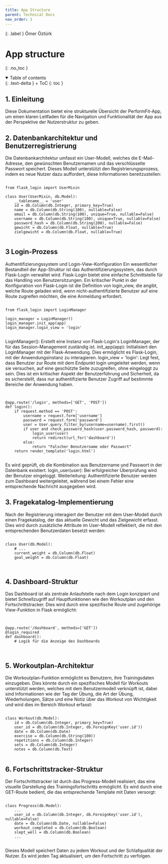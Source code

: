 ```yaml
---
title: App Structure
parent: Technical Docs
nav_order: 1
---
```


{: .label }
Ömer Öztürk

# App structure
{: .no_toc }

<details open markdown="block">
{: .text-delta }
<summary>Table of contents</summary>
+ ToC
{: toc }
</details>


## 1. Einleitung
Diese Dokumentation bietet eine strukturelle Übersicht der PerformFit-App, um einen klaren Leitfaden für die Navigation und Funktionalität der App aus der Perspektive der Nutzerstruktur zu geben.

## 2. Datenbankarchitektur und Benutzerregistrierung
Die Datenbankarchitektur umfasst ein User-Modell, welches die E-Mail-Adresse, den gewünschten Benutzernamen und das verschlüsselte Passwort speichert. Dieses Modell unterstützt den Registrierungsprozess, indem es neue Nutzer dazu auffordert, diese Informationen bereitzustellen:

<pre lang="no-highlight"><code>
from flask_login import UserMixin

class User(UserMixin, db.Model):
    __tablename__ = 'user'
    id = db.Column(db.Integer, primary_key=True)
    name = db.Column(db.String(100), nullable=False)
    email = db.Column(db.String(100), unique=True, nullable=False)
    username = db.Column(db.String(100), unique=True, nullable=False)
    password_hash = db.Column(db.String(200), nullable=False)
    gewicht = db.Column(db.Float, nullable=True)
    zielgewicht = db.Column(db.Float, nullable=True)

</code></pre>

## 3 Login-Prozess

Authentifizierungssystem und Login-View-Konfiguration
Ein wesentlicher Bestandteil der App-Struktur ist das Authentifizierungssystem, das durch Flask-Login verwaltet wird. Flask-Login bietet eine einfache Schnittstelle für das Handling von Benutzersitzungen. Ein kritischer Punkt in der Konfiguration von Flask-Login ist die Definition von login_view, die angibt, welche Route geladen wird, wenn nicht-authentifizierte Benutzer auf eine Route zugreifen möchten, die eine Anmeldung erfordert.


<pre lang="no-highlight"><code>
from flask_login import LoginManager

login_manager = LoginManager()
login_manager.init_app(app)
login_manager.login_view = 'login'

</code></pre>

LoginManager(): Erstellt eine Instanz von Flask-Login's LoginManager, der für das Session-Management zuständig ist.
init_app(app): Initialisiert den LoginManager mit der Flask-Anwendung. Dies ermöglicht es Flask-Login, mit der Anwendungsinstanz zu interagieren.
login_view = 'login': Legt fest, dass Benutzer zur Route mit dem Endpunkt login umgeleitet werden, wenn sie versuchen, auf eine geschützte Seite zuzugreifen, ohne eingeloggt zu sein. Dies ist ein kritischer Aspekt der Benutzerführung und Sicherheit, da es sicherstellt, dass nur authentifizierte Benutzer Zugriff auf bestimmte Bereiche der Anwendung haben.

<pre lang="no-highlight"><code>

@app.route('/login', methods=['GET', 'POST'])
def login():
    if request.method == 'POST':
        username = request.form['username']
        password = request.form['password']
        user = User.query.filter_by(username=username).first()
        if user and check_password_hash(user.password_hash, password):
            login_user(user)
            return redirect(url_for('dashboard'))
        else:
            return "Falscher Benutzername oder Passwort"
    return render_template('login.html')

</code></pre>

Es wird geprüft, ob die Kombination aus Benutzername und Passwort in der Datenbank existiert.
login_user(user): Bei erfolgreicher Überprüfung wird der Benutzer eingeloggt.
Weiterleitung: Authentifizierte Benutzer werden zum Dashboard weitergeleitet, während bei einem Fehler eine entsprechende Nachricht ausgegeben wird.

## 3. Fragekatalog-Implementierung
Nach der Registrierung interagiert der Benutzer mit dem User-Modell durch einen Fragekatalog, der das aktuelle Gewicht und das Zielgewicht erfasst. Dies wird durch zusätzliche Attribute im User-Modell reflektiert, die mit den entsprechenden Benutzerdaten besetzt werden:

<pre lang="no-highlight"><code>
class User(db.Model):
    # ...
    current_weight = db.Column(db.Float)
    goal_weight = db.Column(db.Float)


</code></pre>

## 4. Dashboard-Struktur
Das Dashboard ist als zentrale Anlaufstelle nach dem Login konzipiert und bietet Schnellzugriff auf Hauptfunktionen wie den Workoutplan und den Fortschrittstracker. Dies wird durch eine spezifische Route und zugehörige View-Funktion in Flask ermöglicht:

<pre lang="no-highlight"><code>
   
@app.route('/dashboard', methods=['GET'])
@login_required
def dashboard():
    # Logik für die Anzeige des Dashboards


</code></pre>

## 5. Workoutplan-Architektur
Die Workoutplan-Funktion ermöglicht es Benutzern, ihre Trainingsdaten einzugeben. Dies könnte durch ein spezifisches Modell für Workouts unterstützt werden, welches mit dem Benutzermodell verknüpft ist, dabei sind Informationen wie der Tag der Übung, die Art der Übung, Wiederholungen, Sätze und eine Notiz über das Workout von Wichtigkeit und wird dies im Bereich Workout erfasst:

<pre lang="no-highlight"><code>
class Workout(db.Model):
    id = db.Column(db.Integer, primary_key=True)
    user_id = db.Column(db.Integer, db.ForeignKey('user.id'))
    date = db.Column(db.Date)
    exercise = db.Column(db.String(100))
    repetitions = db.Column(db.Integer)
    sets = db.Column(db.Integer)
    notes = db.Column(db.Text)

</code></pre>


## 6. Fortschrittstracker-Struktur
Der Fortschrittstracker ist durch das Progress-Modell realisiert, das eine visuelle Darstellung des Trainingsfortschritts ermöglicht. Es wird durch eine GET-Route bedient, die das entsprechende Template mit Daten versorgt:

<pre lang="no-highlight"><code>
class Progress(db.Model):
    ...
    user_id = db.Column(db.Integer, db.ForeignKey('user.id'), nullable=False)
    date = db.Column(db.Date, nullable=False)
    workout_completed = db.Column(db.Boolean)
    slept_well = db.Column(db.Boolean)
    ...

</code></pre>

Dieses Modell speichert Daten zu jedem Workout und der Schlafqualität der Nutzer. Es wird jeden Tag aktualisiert, um den Fortschritt zu verfolgen.